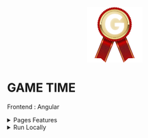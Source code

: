 <div align="center">
<img height="130px" width="130px" src="./src/assets/images/logo.png">
</div>
  
# GAME TIME

Frontend : Angular

<details>
  <summary>Pages Features</summary>

   ### Page

  - Handle your account and learn how to play
  - Choose to play to various games
  - Earn medals while playing

  ### Motus

  - Find a word
  - Hint : first letter, red and yellow letter colors

  ### Drapeau

  - Find a country
  - Hint : flag, red and yellow letter colors

    ### Meli Melo

  - Find a word
  - Hint : not in order letters, red letter color

      ### Juste Prix

  - Find a number
  - Hint : green arrow if +, red arrow if -

</details>

<details>
  <summary>Run Locally</summary>

  ### Clone the project

  ```bash
    git clone https://github.com/Brice150/GAMETIME.git
  ```

  ### Install dependencies

  ```bash
    npm install
  ```

  ### Start the server

  ```bash
    ng serve -o
  ```

</details>